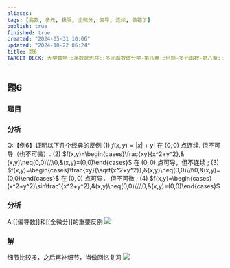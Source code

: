 ```yaml
---
aliases: 
tags: [高数, 多元, 极限, 全微分, 偏导, 连续, 做错了]
publish: true
finished: true
created: "2024-05-31 10:06"
updated: "2024-10-22 06:24"
title: 题6
TARGET DECK: 大学数学::高数武忠祥::多元函数微分学-第八章::例题-多元函数-第八章::题6
---
```

## 题6
### 题目
### 分析
Q:【例6】证明以下几个经典的反例
(1) $f(x,y)=|x|+y|$ 在 $(0,0)$ 点连续. 但不可导（也不可微）.
(2) $f(x,y)=\begin{cases}\frac{xy}{x^2+y^2},&(x,y)\neq(0,0)\\\\0,&(x,y)=(0,0)\end{cases}$ 在 $(0,0)$ 点可导，但不连续 ;
(3) $f(x,y)=\begin{cases}\frac{xy}{\sqrt{x^2+y^2}},&(x,y)\neq(0,0)\\\\0,&(x,y)=(0,0)\end{cases}$ 在 $(0,0)$ 点可导， 但不可微 ;
(4) $f(x,y)=\begin{cases}(x^2+y^2)\sin\frac1{x^2+y^2},&(x,y)\neq(0,0)\\\\0,&(x,y)=(0,0)\end{cases}$
### 分析
A:[[偏导数]]和[[全微分]]的重要反例
![](https://img.hwenyi.live/202404250032420.webp)
### 解
细节比较多，之后再补细节，当做回忆复习 
![](https://img.hwenyi.live/202404250139452.webp)
